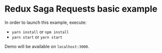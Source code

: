 # Redux Saga Requests basic example

In order to launch this example, execute:
- `yarn install` or `npm install`
- `yarn start` or `yarn start`

Demo will be available on `localhost:3000`.
